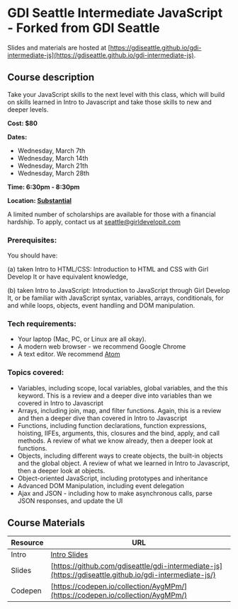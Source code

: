 # GDI Seattle Intermediate JavaScript - Forked from GDI Seattle

Slides and materials are hosted at [https://gdiseattle.github.io/gdi-intermediate-js](https://gdiseattle.github.io/gdi-intermediate-js).

## Course description

Take your JavaScript skills to the next level with this class, which will build on skills learned in Intro to Javascript and take those skills to new and deeper levels.

**Cost: $80**

**Dates:**
 - Wednesday, March 7th
 - Wednesday, March 14th
 - Wednesday, March 21th
 - Wednesday, March 28th

**Time: 6:30pm - 8:30pm**

**Location: [Substantial](https://goo.gl/maps/HroHZSaKRRs)**

A limited number of scholarships are available for those with a financial hardship. To apply, contact us at seattle@girldevelopit.com


### Prerequisites:

You should have:

(a) taken Intro to HTML/CSS: Introduction to HTML and CSS with Girl Develop It or have equivalent knowledge,

(b) taken Intro to JavaScript: Introduction to JavaScript through Girl Develop It, or be familiar with JavaScript syntax, variables, arrays, conditionals, for and while loops, objects, event handling and DOM manipulation.


### Tech requirements:

 - Your laptop (Mac, PC, or Linux are all okay).
 - A modern web browser - we recommend Google Chrome
 - A text editor. We recommend [Atom](http://atom.io)


### Topics covered:

 - Variables, including scope, local variables, global variables, and the this keyword. This is a review and a deeper dive into variables than we covered in Intro to Javascript
 - Arrays, including join, map, and filter functions. Again, this is a review and then a deeper dive than covered in Intro to Javascript
 - Functions, including function declarations, function expressions, hoisting, IIFEs, arguments, this, closures and the bind, apply, and call methods. A review of what we know already, then a deeper look at functions.
 - Objects, including different ways to create objects, the built-in objects and the global object. A review of what we learned in Intro to Javascript, then a deeper look at objects.
 - Object-oriented JavaScript, including prototypes and inheritance
 - Advanced DOM Manipulation, including event delegation
 - Ajax and JSON - including how to make asynchronous calls, parse JSON responses, and update the UI


 ## Course Materials

Resource|URL
---|---
Intro|[Intro Slides](https://gdiseattle.github.io/gdi-intermediate-js/intro-slides.html#/)
Slides|[https://github.com/gdiseattle/gdi-intermediate-js](https://gdiseattle.github.io/gdi-intermediate-js/)
Codepen|[https://codepen.io/collection/AygMPm/](https://codepen.io/collection/AygMPm/)

